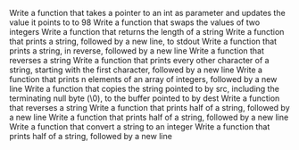 Write a function that takes a pointer to an int as parameter and updates the value it points to to 98
Write a function that swaps the values of two integers
Write a function that returns the length of a string
Write a function that prints a string, followed by a new line, to stdout
Write a function that prints a string, in reverse, followed by a new line
Write a function that reverses a string
Write a function that prints every other character of a string, starting with the first character, followed by a new line
Write a function that prints n elements of an array of integers, followed by a new line
Write a function that copies the string pointed to by src, including the terminating null byte (\0), to the buffer pointed to by dest
Write a function that reverses a string
Write a function that prints half of a string, followed by a new line
Write a function that prints half of a string, followed by a new line
Write a function that convert a string to an integer
Write a function that prints half of a string, followed by a new line
